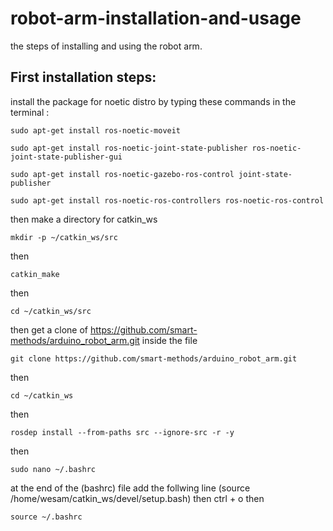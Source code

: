 # robot-arm-installation-and-usage
the steps of installing and using the robot arm.

## First installation steps:
install the package for noetic distro by typing these commands in the terminal :
```
sudo apt-get install ros-noetic-moveit
```
```
sudo apt-get install ros-noetic-joint-state-publisher ros-noetic-joint-state-publisher-gui
```
```
sudo apt-get install ros-noetic-gazebo-ros-control joint-state-publisher
```
```
sudo apt-get install ros-noetic-ros-controllers ros-noetic-ros-control
```
then
make a directory for catkin_ws
```
mkdir -p ~/catkin_ws/src
```
then
```
catkin_make
```
then
```
cd ~/catkin_ws/src
```
then
get a clone of https://github.com/smart-methods/arduino_robot_arm.git inside the file
```
git clone https://github.com/smart-methods/arduino_robot_arm.git 
```
then
```
cd ~/catkin_ws
```
then
```
rosdep install --from-paths src --ignore-src -r -y
```
then 
```
sudo nano ~/.bashrc
```
at the end of the (bashrc) file add the follwing line
(source /home/wesam/catkin_ws/devel/setup.bash)
then 
ctrl + o
then
```
source ~/.bashrc
```








